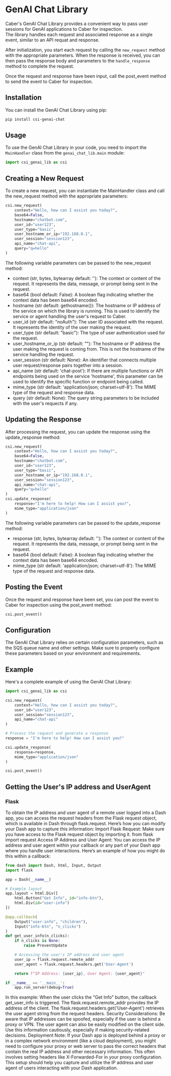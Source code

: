 # GenAI Chat Library

Caber's GenAI Chat Library provides a convenient way to pass user sessions for GenAI applications to Caber for inspection.  
The library handles each request and associated response as a single event, similar to an API requat and response. 

After initialization, you start each request by calling the `new_request` method with the appropriate parameters.  When 
the response is received, you can then pass the response body and parameters to the `handle_response` method to complete the request.

Once the request and response have been input, call the post_event method to send the event to Caber for inspection.

## Installation

You can install the GenAI Chat Library using pip:

```bash
pip install csi-genai-chat
```

## Usage

To use the GenAI Chat Library in your code, you need to import the `MainHandler` class from the `genai_chat_lib.main` module:

```python
import csi_genai_lib as csi
```

## Creating a New Request

To create a new request, you can instantiate the MainHandler class and call the new_request method with the appropriate parameters:

```python
csi.new_request(
    context="Hello, how can I assist you today?",
    base64=False,
    hostname="chatbot.com",
    user_id="user123",
    user_type="basic",
    user_hostname_or_ip="192.168.0.1",
    user_session="session123",
    api_name="chat-api",
    query="q=hello"
)
```

The following variable parameters can be passed to the new_request method:

* context (str, bytes, bytearray  default: ''): The context or content of the request. It represents the data, message, or prompt being sent in the request.
* base64 (bool default: False): A boolean flag indicating whether the context data has been base64 encoded.
* hostname (str default: gethostname()): The hostname or IP address of the service on which the library is running.  This is used to identify the service or agent handling the user's request to Caber.
* user_id (str default: "noAuth"): The user ID associated with the request. It represents the identity of the user making the request.
* user_type (str default: "basic"): The type of user authentication used for the request.
* user_hostname_or_ip (str default: ""): The hostname or IP address the user making the request is coming from.  This is not the hostname of the service handling the request.
* user_session (str default: None): An identifier that connects multiple user request/response pairs together into a session.
* api_name (str default: 'chat-post'): If there are multiple functions or API endpoints being used on the service 'hostname', this parameter can be used to identify the specific function or endpoint being called.
* mime_type (str default: 'application/json; charset=utf-8'): The MIME type of the request and response data.
* query (str default: None): The query string parameters to be included with the user's requects if any.

## Updating the Response

After processing the request, you can update the response using the update_response method:

```python
csi.new_request(
    context="Hello, how can I assist you today?",
    base64=False,
    hostname="chatbot.com",
    user_id="user123",
    user_type="basic",
    user_hostname_or_ip="192.168.0.1",
    user_session="session123",
    api_name="chat-api",
    query="q=hello"
)
csi.update_response(
    response="I'm here to help! How can I assist you?",
    mime_type="application/json"
)
```

The following variable parameters can be passed to the update_response method:

* response (str, bytes, bytearray  default: ''): The context or content of the request. It represents the data, message, or prompt being sent in the request.
* base64 (bool default: False): A boolean flag indicating whether the context data has been base64 encoded.
* mime_type (str default: 'application/json; charset=utf-8'): The MIME type of the request and response data.

## Posting the Event

Once the request and response have been set, you can post the event to Caber for inspection using the post_event method:

```python
csi.post_event()
```

## Configuration

The GenAI Chat Library relies on certain configuration parameters, such as the SQS queue name and other settings. Make sure to properly configure these parameters based on your environment and requirements.

## Example

Here's a complete example of using the GenAI Chat Library:

```python
import csi_genai_lib as csi

csi.new_request(
    context="Hello, how can I assist you today?",
    user_id="user123",
    user_session="session123",
    api_name="chat-api"
)

# Process the request and generate a response
response = "I'm here to help! How can I assist you?"

csi.update_response(
    response=response,
    mime_type="application/json"
)

csi.post_event()
```

## Getting the User's IP address and UserAgent

### Flask
To obtain the IP address and user agent of a remote user logged into a Dash app, you can access the request headers from the Flask request object, which is available in Dash through flask.request. Here’s how you can modify your Dash app to capture this information:
Import Flask Request: Make sure you have access to the Flask request object by importing it.
from flask import request
Access IP Address and User Agent: You can access the IP address and user agent within your callback or any part of your Dash app where you handle user interactions. Here’s an example of how you might do this within a callback:

```python
from dash import Dash, html, Input, Output
import flask

app = Dash(__name__)

# Example layout
app.layout = html.Div([
    html.Button("Get Info", id="info-btn"),
    html.Div(id="user-info")
])

@app.callback(
    Output("user-info", "children"),
    Input("info-btn", "n_clicks")
)
def get_user_info(n_clicks):
    if n_clicks is None:
        raise PreventUpdate

    # Accessing the user's IP address and user agent
    user_ip = flask.request.remote_addr
    user_agent = flask.request.headers.get('User-Agent')

    return f"IP Address: {user_ip}, User Agent: {user_agent}"

if __name__ == '__main__':
    app.run_server(debug=True)
```

In this example:
When the user clicks the "Get Info" button, the callback get_user_info is triggered.
The flask.request.remote_addr provides the IP address of the client.
The flask.request.headers.get('User-Agent') retrieves the user agent string from the request headers.
Security Considerations: Be aware that IP addresses can be spoofed, especially if the user is behind a proxy or VPN. The user agent can also be easily modified on the client side. Use this information cautiously, especially if making security-related decisions.
Deployment Note: If your Dash app is deployed behind a proxy or in a complex network environment (like a cloud deployment), you might need to configure your proxy or web server to pass the correct headers that contain the real IP address and other necessary information. This often involves setting headers like X-Forwarded-For in your proxy configuration.
This setup should help you capture and utilize the IP address and user agent of users interacting with your Dash application.